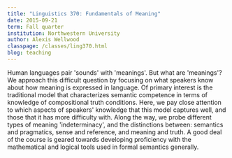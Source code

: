```yaml
---
title: "Linguistics 370: Fundamentals of Meaning"
date: 2015-09-21
term: Fall quarter
institution: Northwestern University
author: Alexis Wellwood
classpage: /classes/ling370.html
blog: teaching
---
```


Human languages pair 'sounds' with 'meanings'. But what are 'meanings'? We approach this difficult question by focusing on what speakers know about how meaning is expressed in language. Of primary interest is the traditional model that characterizes semantic competence in terms of knowledge of compositional truth conditions. Here, we pay close attention to which aspects of speakers' knowledge that this model captures well, and those that it has more difficulty with. Along the way, we probe different types of meaning 'indeterminacy', and the distinctions between: semantics and pragmatics, sense and reference, and meaning and truth. A good deal of the course is geared towards developing proficiency with the mathematical and logical tools used in formal semantics generally.